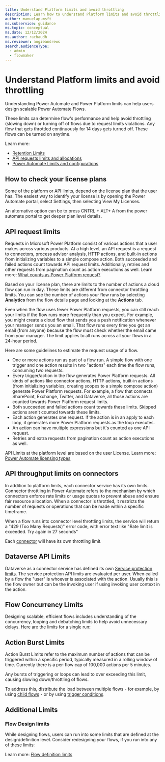 ```yaml
---
title: Understand Platform limits and avoid throttling
description: Learn how to understand Platform limits and avoid throttling
author: manuelap-msft
ms.subservice: guidance
ms.topic: conceptual
ms.date: 12/12/2024
ms.author: rachaudh
ms.reviewer: angieandrews
search.audienceType: 
  - admin
  - flowmaker
---
```


# Understand Platform limits and avoid throttling

Understanding Power Automate and Power Platform limits can help users design scalable Power Automate Flows. 

These limits can determine flow's performance and help avoid throttling (slowing down) or turning off of flows due to request limits violations. Any flow that gets throttled continuously for 14 days gets turned off. These flows can be turned on anytime. 

Learn more: 

- [Retention Limits](/power-automate/limits-and-config)
- [API requests limits and allocations](/power-platform/admin/api-request-limits-allocations)
- [Power Automate Limits and configurations](/power-automate/limits-and-config)

## How to check your license plans

Some of the platform or API limits, depend on the license plan that the user has. The easiest way to identify your license is by opening the Power Automate portal, select Settings, then selecting View My Licenses.

An alternative option can be to press CNTRL + ALT+ A from the power automate portal to get deeper plan level details. 

## API request limits

Requests in Microsoft Power Platform consist of various actions that a user makes across various products. At a high level, an API request is a request to connectors, process advisor analysis, HTTP actions, and built-in actions from initializing variables to a simple compose action. Both succeeded and failed actions count towards API request limits. Additionally, retries and other requests from pagination count as action executions as well. Learn more: [What counts as Power Platform request?](/power-platform/admin/power-automate-licensing/types)

Based on your license plan, there are limits to the number of actions a cloud flow can run in day. These limits are different from connector throttling limits. You can see the number of actions your flow runs by selecting **Analytics** from the flow details page and looking at the **Actions** tab.

Even when the flow uses fewer Power Platform requests, you can still reach your limits if the flow runs more frequently than you expect. For example, you might create a cloud flow that sends you a push notification whenever your manager sends you an email. That flow runs every time you get an email (from anyone) because the flow must check whether the email came from your manager. The limit applies to all runs across all your flows in a 24-hour period. 

Here are some guidelines to estimate the request usage of a flow.

- One or more actions run as part of a flow run. A simple flow with one trigger and one action results in two "actions" each time the flow runs, consuming two requests.
- Every trigger/action in the flow generates Power Platform requests. All kinds of actions like connector actions, HTTP actions, built-in actions (from initializing variables, creating scopes to a simple compose action) generate Power Platform requests. For example, a flow that connects SharePoint, Exchange, Twitter, and Dataverse, all those actions are counted towards Power Platform request limits.
- Both succeeded and failed actions count towards these limits. Skipped actions aren't counted towards these limits.
- Each action generates one request. If the action is in an apply to each loop, it generates more Power Platform requests as the loop executes.
- An action can have multiple expressions but it's counted as one API request.
- Retries and extra requests from pagination count as action executions as well.

API Limits at the platform level are based on the user License. Learn more: [Power Automate licensing types](/power-platform/admin/power-automate-licensing/types)

## API throughput limits on connectors

In addition to platform limits, each connector service has its own limits. Connector throttling in Power Automate refers to the mechanism by which connectors enforce rate limits or usage quotas to prevent abuse and ensure fair resource allocation. When a connector is throttled, it restricts the number of requests or operations that can be made within a specific timeframe.

When a flow runs into connector level throttling limits, the service will return a "429 (Too Many Requests)" error code, with error text like "Rate limit is exceeded. Try again in 27 seconds"

Each [connector](/connectors/connector-reference/connector-reference-powerautomate-connectors) will have its own throttling limit. 


## Dataverse API Limits

Dataverse as a connector service has defined its own [Service protection limits](/power-apps/developer/data-platform/api-limits). The service protection API limits are evaluated per user. When called by a flow the "user" is whoever is associated with the action. Usually this is the flow owner but can be the invoking user if using invoking user context in the action.

## Flow Concurrency Limits

Designing scalable, efficient flows includes understanding of the concurrency, looping and debatching limits to help avoid unnecessary delays. Here are the limits for a single run:

## Action Burst Limits

Action Burst Limits refer to the maximum number of actions that can be triggered within a specific period, typically measured in a rolling window of time. Currently there is a per-flow cap of 100,000 actions per 5 minutes. 

Any bursts of triggering or loops can lead to over exceeding this limit, causing slowing down/throttling of flows.

To address this, distribute the load between multiple flows - for example, by using [child flows](/power-automate/create-child-flows) - or by using [trigger conditions](optimize-power-automate-triggers.md).

## Additional Limits

### Flow Design limits

While designing flows, users can run into some limits that are defined at the design/definition level. Consider redesigning your flows, if you run into any of these limits:

Learn more: [Flow definition limits](/power-automate/limits-and-config#flow-definition-limits)